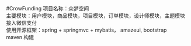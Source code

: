 #CrowFunding
项目名称：众梦空间<br>
主要模块：用户模块，商品模块，项目模块，订单模块，设计师模块，主题模块<br>
接入微信支付<br>
使用开源框架：spring + springmvc + mybatis， amazeui, bootstrap<br>
maven 构建
